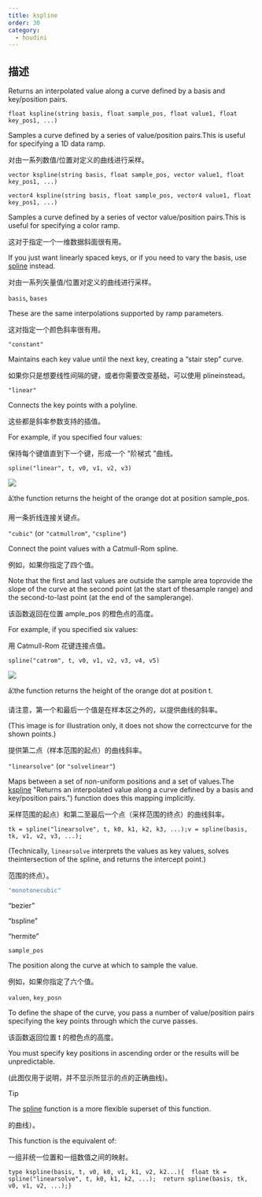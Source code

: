 ```yaml
---
title: kspline
order: 30
category:
  - houdini
---
```

    
## 描述

Returns an interpolated value along a curve defined by a basis and
key/position pairs.

`float kspline(string basis, float sample_pos, float value1, float key_pos1, ...)`

Samples a curve defined by a series of value/position pairs.This is useful for
specifying a 1D data ramp.

对由一系列数值/位置对定义的曲线进行采样。

`vector kspline(string basis, float sample_pos, vector value1, float key_pos1, ...)`

`vector4 kspline(string basis, float sample_pos, vector4 value1, float key_pos1, ...)`

Samples a curve defined by a series of vector value/position pairs.This is
useful for specifying a color ramp.

这对于指定一个一维数据斜面很有用。

If you just want linearly spaced keys, or if you need to vary the basis, use
[spline](spline.html "Samples a value along a polyline or spline curve.")
instead.

对由一系列矢量值/位置对定义的曲线进行采样。

`basis`, `bases`

These are the same interpolations supported by ramp parameters.

这对指定一个颜色斜率很有用。

`"constant"`

Maintains each key value until the next key, creating a “stair step” curve.

如果你只是想要线性间隔的键，或者你需要改变基础，可以使用 plineinstead。

`"linear"`

Connects the key points with a polyline.

这些都是斜率参数支持的插值。

For example, if you specified four values:

保持每个键值直到下一个键，形成一个 "阶梯式 "曲线。

    spline("linear", t, v0, v1, v2, v3)

![](../../images/vex/spline_linear.svg)

â¦the function returns the height of the orange dot at position sample_pos.

用一条折线连接关键点。

`"cubic"` (or `"catmullrom"`, `"cspline"`)

Connect the point values with a Catmull-Rom spline.

例如，如果你指定了四个值。

Note that the first and last values are outside the sample area toprovide the
slope of the curve at the second point (at the start of thesample range) and
the second-to-last point (at the end of the samplerange).

该函数返回在位置 ample_pos 的橙色点的高度。

For example, if you specified six values:

用 Catmull-Rom 花键连接点值。

    spline("catrom", t, v0, v1, v2, v3, v4, v5)

![](../../images/vex/spline_catrom.svg)

â¦the function returns the height of the orange dot at position t.

请注意，第一个和最后一个值是在样本区之外的，以提供曲线的斜率。

(This image is for illustration only, it does not show the correctcurve for
the shown points.)

提供第二点（样本范围的起点）的曲线斜率。

`"linearsolve"` (or `"solvelinear"`)

Maps between a set of non-uniform positions and a set of values.The
[kspline](kspline.html) "Returns an interpolated value along a curve defined by
a basis and key/position pairs.") function does this mapping implicitly.

采样范围的起点）和第二至最后一个点（采样范围的终点）的曲线斜率。

    tk = spline("linearsolve", t, k0, k1, k2, k3, ...);v = spline(basis, tk, v1, v2, v3, ...);

(Technically, `linearsolve` interprets the values as key values, solves
theintersection of the spline, and returns the intercept point.)

范围的终点）。

```c
"monotonecubic"
```

“bezier”

“bspline”

“hermite”

`sample_pos`

The position along the curve at which to sample the value.

例如，如果你指定了六个值。

`valuen`, `key_posn`

To define the shape of the curve, you pass a number of value/position pairs
specifying the key points through which the curve passes.

该函数返回位置 t 的橙色点的高度。

You must specify key positions in ascending order or the results will be
unpredictable.

(此图仅用于说明，并不显示所显示的点的正确曲线)。

Tip

The [spline](spline.html "Samples a value along a polyline or spline curve.")
function is a more flexible superset of this function.

的曲线）。

This function is the equivalent of:

一组非统一位置和一组数值之间的映射。

    type kspline(basis, t, v0, k0, v1, k1, v2, k2...){  float tk = spline("linearsolve", t, k0, k1, k2, ...);  return spline(basis, tk, v0, v1, v2, ...);}
